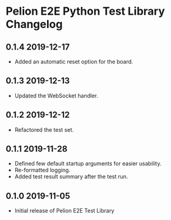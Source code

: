 # Pelion E2E Python Test Library Changelog

## 0.1.4  2019-12-17
- Added an automatic reset option for the board.

## 0.1.3  2019-12-13
- Updated the WebSocket handler.

## 0.1.2  2019-12-12
- Refactored the test set.

## 0.1.1  2019-11-28
- Defined few default startup arguments for easier usability.
- Re-formatted logging.
- Added test result summary after the test run.

## 0.1.0  2019-11-05
- Initial release of Pelion E2E Test Library

